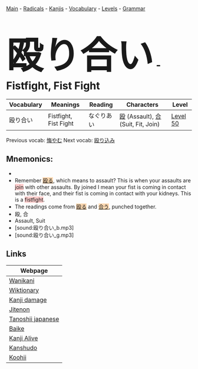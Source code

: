 <style> bigfont {font-size: 100px}</style>
[Main](../README.md) -
[Radicals](../radicals.md) -
[Kanjis](../kanjis.md) -
[Vocabulary](../vocabulary.md) -
[Levels](../levels.md) -
[Grammar](../grammar.md)
# <bigfont> 殴り合い</bigfont> - Fistfight, Fist Fight 

| Vocabulary | Meanings | Reading | Characters | Level |
| --- | --- | --- | --- | --- |
| 殴り合い | Fistfight, Fist Fight | なぐりあい |  [殴](../kanjis/殴.md) (Assault), [合](../kanjis/合.md) (Suit, Fit, Join) | [Level 50](../levels/wk_level50.md) |

Previous vocab: [悔やむ](悔やむ.md) Next vocab: [殴り込み](殴り込み.md) 

## Mnemonics:

* 
* Remember <span style="background-color:#fed8b1"> [殴る](https://jisho.org/search/殴る)</span>, which means to assault? This is when your assaults are <span style="background-color:#ffcccb"> join</span> with other assaults. By joined I mean your fist is coming in contact with their face, and their fist is coming in contact with your kidneys. This is a <span style="background-color:#ffcccb"> fistfight</span>.
* The readings come from <span style="background-color:#fed8b1"> [殴る](https://jisho.org/search/殴る)</span> and <span style="background-color:#fed8b1"> [合う](https://jisho.org/search/合う)</span>, punched together.
* 殴, 合
* Assault, Suit
* [sound:殴り合い_b.mp3]
* [sound:殴り合い_g.mp3]


## Links 

| Webpage |
| --- |
| [Wanikani          ](https://www.wanikani.com/kanji/殴り合い) |
| [Wiktionary        ](https://en.wiktionary.org/wiki/殴り合い) |
| [Kanji damage      ](http://www.kanjidamage.com/kanji/search?utf8=✓&q=殴り合い) |
| [Jitenon           ](https://jitenon.com/kanji/殴り合い) |
| [Tanoshii japanese ](https://www.tanoshiijapanese.com/dictionary/kanji.cfm?k=殴り合い) |
| [Baike             ](https://baike.baidu.com/item/殴り合い) |
| [Kanji Alive       ](https://app.kanjialive.com/殴り合い) |
| [Kanshudo          ](https://www.kanshudo.com/searchmn?q=殴り合い) |
| [Koohii            ](https://kanji.koohii.com/study/kanji/殴り合い) |
